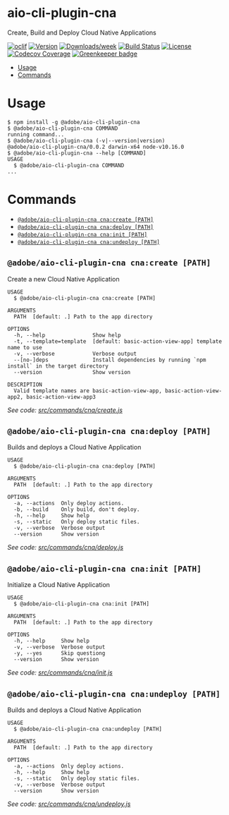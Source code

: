 aio-cli-plugin-cna
==================

Create, Build and Deploy Cloud Native Applications

[![oclif](https://img.shields.io/badge/cli-oclif-brightgreen.svg)](https://oclif.io)
[![Version](https://img.shields.io/npm/v/aio-cli-plugin-cna.svg)](https://npmjs.org/package/@adobe/aio-cli-plugin-cna)
[![Downloads/week](https://img.shields.io/npm/dw/aio-cli-plugin-cna.svg)](https://npmjs.org/package/@adobe/aio-cli-plugin-cna)
[![Build Status](https://travis-ci.org/adobe/aio-cli-plugin-cna.svg?branch=master)](https://travis-ci.org/adobe/aio-cli-plugin-cna)
[![License](https://img.shields.io/badge/License-Apache%202.0-blue.svg)](https://opensource.org/licenses/Apache-2.0)
[![Codecov Coverage](https://img.shields.io/codecov/c/github/adobe/aio-cli-plugin-cna/master.svg?style=flat-square)](https://codecov.io/gh/adobe/aio-cli-plugin-cna/) 
[![Greenkeeper badge](https://badges.greenkeeper.io/adobe/aio-cli-plugin-cna.svg)](https://greenkeeper.io/)

<!-- toc -->
* [Usage](#usage)
* [Commands](#commands)
<!-- tocstop -->
# Usage
<!-- usage -->
```sh-session
$ npm install -g @adobe/aio-cli-plugin-cna
$ @adobe/aio-cli-plugin-cna COMMAND
running command...
$ @adobe/aio-cli-plugin-cna (-v|--version|version)
@adobe/aio-cli-plugin-cna/0.0.2 darwin-x64 node-v10.16.0
$ @adobe/aio-cli-plugin-cna --help [COMMAND]
USAGE
  $ @adobe/aio-cli-plugin-cna COMMAND
...
```
<!-- usagestop -->
# Commands
<!-- commands -->
* [`@adobe/aio-cli-plugin-cna cna:create [PATH]`](#adobeaio-cli-plugin-cna-cnacreate-path)
* [`@adobe/aio-cli-plugin-cna cna:deploy [PATH]`](#adobeaio-cli-plugin-cna-cnadeploy-path)
* [`@adobe/aio-cli-plugin-cna cna:init [PATH]`](#adobeaio-cli-plugin-cna-cnainit-path)
* [`@adobe/aio-cli-plugin-cna cna:undeploy [PATH]`](#adobeaio-cli-plugin-cna-cnaundeploy-path)

## `@adobe/aio-cli-plugin-cna cna:create [PATH]`

Create a new Cloud Native Application

```
USAGE
  $ @adobe/aio-cli-plugin-cna cna:create [PATH]

ARGUMENTS
  PATH  [default: .] Path to the app directory

OPTIONS
  -h, --help               Show help
  -t, --template=template  [default: basic-action-view-app] template name to use
  -v, --verbose            Verbose output
  --[no-]deps              Install dependencies by running `npm install` in the target directory
  --version                Show version

DESCRIPTION
  Valid template names are basic-action-view-app, basic-action-view-app2, basic-action-view-app3
```

_See code: [src/commands/cna/create.js](https://github.com/adobe/aio-cli-plugin-cna/blob/v0.0.2/src/commands/cna/create.js)_

## `@adobe/aio-cli-plugin-cna cna:deploy [PATH]`

Builds and deploys a Cloud Native Application

```
USAGE
  $ @adobe/aio-cli-plugin-cna cna:deploy [PATH]

ARGUMENTS
  PATH  [default: .] Path to the app directory

OPTIONS
  -a, --actions  Only deploy actions.
  -b, --build    Only build, don't deploy.
  -h, --help     Show help
  -s, --static   Only deploy static files.
  -v, --verbose  Verbose output
  --version      Show version
```

_See code: [src/commands/cna/deploy.js](https://github.com/adobe/aio-cli-plugin-cna/blob/v0.0.2/src/commands/cna/deploy.js)_

## `@adobe/aio-cli-plugin-cna cna:init [PATH]`

Initialize a Cloud Native Application

```
USAGE
  $ @adobe/aio-cli-plugin-cna cna:init [PATH]

ARGUMENTS
  PATH  [default: .] Path to the app directory

OPTIONS
  -h, --help     Show help
  -v, --verbose  Verbose output
  -y, --yes      Skip questiong
  --version      Show version
```

_See code: [src/commands/cna/init.js](https://github.com/adobe/aio-cli-plugin-cna/blob/v0.0.2/src/commands/cna/init.js)_

## `@adobe/aio-cli-plugin-cna cna:undeploy [PATH]`

Builds and deploys a Cloud Native Application

```
USAGE
  $ @adobe/aio-cli-plugin-cna cna:undeploy [PATH]

ARGUMENTS
  PATH  [default: .] Path to the app directory

OPTIONS
  -a, --actions  Only deploy actions.
  -h, --help     Show help
  -s, --static   Only deploy static files.
  -v, --verbose  Verbose output
  --version      Show version
```

_See code: [src/commands/cna/undeploy.js](https://github.com/adobe/aio-cli-plugin-cna/blob/v0.0.2/src/commands/cna/undeploy.js)_
<!-- commandsstop -->
